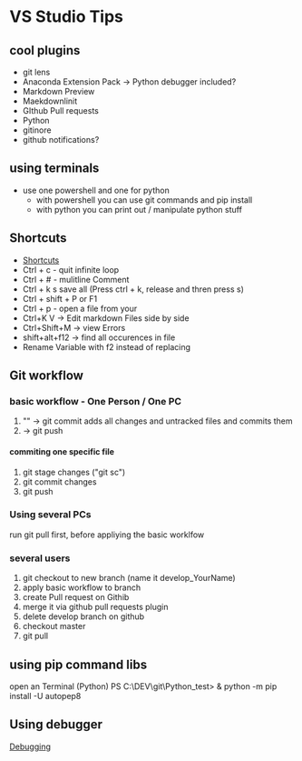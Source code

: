 # VS Studio Tips

## cool plugins

- git lens
- Anaconda Extension Pack -> Python debugger included?
- Markdown Preview
- Maekdownlinit
- GIthub Pull requests
- Python
- gitinore
- github notifications?

## using terminals

- use one powershell and one for python
  - with powershell you can use git commands and pip install
  - with python you can print out / manipulate python stuff

## Shortcuts

- [Shortcuts](https://www.microsoft.com/germany/techwiese/know-how/visual-studio-code-keyboard-shortcuts)
- Ctrl + c - quit infinite loop
- Ctrl + # - mulitline Comment
- Ctrl + k  s save all (Press ctrl + k, release and thren press s)
- Ctrl + shift +  P or F1
- Ctrl + p - open a file from your
- Ctrl+K V -> Edit markdown Files side by side
- Ctrl+Shift+M -> view Errors
- shift+alt+f12 -> find all occurences in file
- Rename Variable with f2 instead of replacing

## Git workflow

### basic workflow - One Person / One PC

1. "" -> git commit
    adds all changes and untracked files and commits them
2. -> git push

#### commiting one specific file

1. git stage changes ("git sc")
2. git commit changes
3. git push

### Using several PCs

run git pull first, before appliying the basic worklfow

### several users

1. git checkout to new branch (name it develop_YourName)
2. apply basic workflow to branch
3. create Pull request on Githib
4. merge it via github pull requests plugin
5. delete develop branch on github
6. checkout master
7. git pull

## using pip command libs

open an Terminal (Python)
PS C:\DEV\git\Python_test> & python -m pip install -U autopep8

## Using debugger

[Debugging](https://code.visualstudio.com/Docs/editor/debugging)
